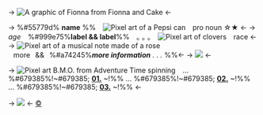 -> ![A graphic of Fionna from Fionna and Cake](https://i.postimg.cc/3RwTTj2y/fionna.png) <-

-> %#55779d% **name** %%⠀ ![Pixel art of a Pepsi can](https://i.postimg.cc/8cgWnbFv/aa13843d2454170209decdc379a60f7c2caadfb1.gif)⠀ pro noun ☆★ <-
-> *age* ⠀%#999e75%**label && label**%%⠀ ｡ ｡ ｡⠀ ![Pixel art of clovers](https://i.postimg.cc/3NjpMDpc/e6ee3b352937ddfdbf81d33a39a5899693040a0b.gif)⠀ race <-
-> ![Pixel art of a musical note made of a rose](https://i.postimg.cc/7PSSJjcn/b9f6073c1a99d18c83d9abd811ce801f7b80a551.gif) ⠀more⠀&&⠀%#a74245%***more information** . . .* %%<-
-> ![](https://i.postimg.cc/prGzr7PX/space.png) <-

-> ![Pixel art B.M.O. from Adventure Time spinning](https://i.postimg.cc/WpgnVdw8/ezgif-1-222563fa24.gif)⠀ ... %#679385%!~#679385; [**01.**](/) ~!%% ... %#679385%!~#679385; [**02.**](/) ~!%% ... %#679385%!~#679385; [**03.**](/) ~!%% <-

-> ![](https://i.postimg.cc/prGzr7PX/space.png) <-
[©](/frapuccino)
